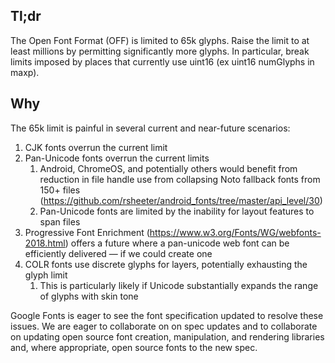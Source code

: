 ## Tl;dr

The Open Font Format (OFF) is limited to 65k glyphs. Raise the limit to at least millions by permitting significantly more glyphs. In particular, break limits imposed by places that currently use uint16 (ex uint16 numGlyphs in maxp).

## Why

The 65k limit is painful in several current and near-future scenarios:

1. CJK fonts overrun the current limit
1. Pan-Unicode fonts overrun the current limits
   1. Android, ChromeOS, and potentially others would benefit from reduction in file handle use from collapsing Noto fallback fonts from 150+ files (https://github.com/rsheeter/android_fonts/tree/master/api_level/30)
   1. Pan-Unicode fonts are limited by the inability for layout features to span files
1. Progressive Font Enrichment (https://www.w3.org/Fonts/WG/webfonts-2018.html) offers a future where a pan-unicode web font can be efficiently delivered — if we could create one
1. COLR fonts use discrete glyphs for layers, potentially exhausting the glyph limit
   1. This is particularly likely if Unicode substantially expands the range of glyphs with skin tone

Google Fonts is eager to see the font specification updated to resolve these issues. We are eager to collaborate on on spec updates and to collaborate on updating open source font creation, manipulation, and rendering libraries and, where appropriate, open source fonts to the new spec.

